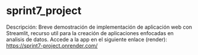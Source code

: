 # sprint7_project
Descripción: 
Breve demostración de implementación de aplicación web con Streamlit, recurso util para la creación de 
aplicaciones enfocadas en analisis de datos. 
Accede a la app en el siguiente enlace (render): 
https://sprint7-project.onrender.com/

